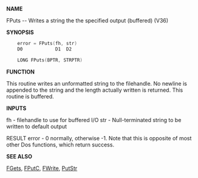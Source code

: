 
**NAME**

FPuts -- Writes a string the the specified output (buffered) (V36)

**SYNOPSIS**

```c
    error = FPuts(fh, str)
    D0            D1  D2

    LONG FPuts(BPTR, STRPTR)

```
**FUNCTION**

This routine writes an unformatted string to the filehandle.  No
newline is appended to the string and the length actually written is
returned.  This routine is buffered.

**INPUTS**

fh    - filehandle to use for buffered I/O
str   - Null-terminated string to be written to default output

RESULT
error - 0 normally, otherwise -1.  Note that this is opposite of
most other Dos functions, which return success.

**SEE ALSO**

[FGets](FGets.md), [FPutC](FPutC.md), [FWrite](FWrite.md), [PutStr](PutStr.md)
